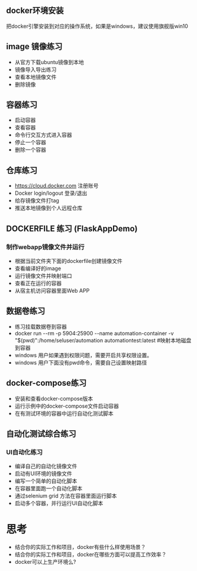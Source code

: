 ## docker环境安装
把docker引擎安装到对应的操作系统，如果是windows，建议使用旗舰版win10

## image 镜像练习
- 从官方下载ubuntu镜像到本地
- 镜像导入导出练习
- 查看本地镜像文件
- 删除镜像

## 容器练习
- 启动容器
- 查看容器
- 命令行交互方式进入容器
- 停止一个容器
- 删除一个容器

## 仓库练习
- https://cloud.docker.com 注册账号
- Docker login/logout 登录/退出
- 给存镜像文件打tag
- 推送本地镜像到个人远程仓库

## DOCKERFILE 练习 (FlaskAppDemo)
### 制作webapp镜像文件并运行
- 根据当前文件夹下面的dockerfile创建镜像文件
- 查看编译好的image
- 运行镜像文件并映射端口
- 查看正在运行的容器
- 从宿主机访问容器里面Web APP 

## 数据卷练习
- 练习挂载数据卷到容器
- docker run --rm -p 5904:25900 --name automation-container -v "$(pwd)":/home/seluser/automation automationtest:latest  #映射本地磁盘到容器
- windows 用户如果遇到权限问题，需要开启共享权限设置。
- windows 用户下面没有pwd命令，需要自己设置映射路径

## docker-compose练习
- 安装和查看docker-compose版本
- 运行示例中的docker-compose文件启动容器
- 在有测试环境的容器中运行自动化测试脚本

## 自动化测试综合练习
### UI自动化练习
- 编译自己的自动化镜像文件
- 启动有UI环境的镜像文件
- 编写一个简单的自动化脚本
- 在容器里面跑一个自动化脚本
- 通过selenium grid 方法在容器里面运行脚本
- 启动多个容器，并行运行UI自动化脚本

# 思考
- 结合你的实际工作和项目，docker有些什么样使用场景？
- 结合你的实际工作和项目，docker在哪些方面可以提高工作效率？
- docker可以上生产环境么?